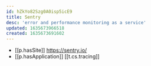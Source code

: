 ```yaml
---
id: hZkYo82Szg0A0isp5icE9
title: Sentry
desc: 'error and performance monitoring as a service'
updated: 1635673966518
created: 1635673691602
---
```


- [[p.hasSite]] https://sentry.io/
- [[p.hasApplication]] [[t.cs.tracing]]